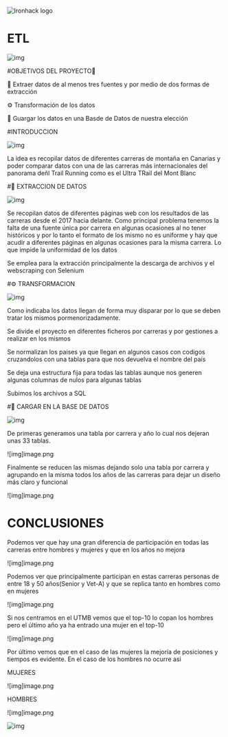 ![Ironhack logo](https://i.imgur.com/1QgrNNw.png) 

#                                       ETL

![img](https://as.com/deportes_accion/imagenes/2018/06/01/mas_accion/1527845957_067162_1527846141_miniatura_normal.jpg)

#OBJETIVOS DEL PROYECTO🎯

🔧 Extraer datos de al menos tres fuentes y por medio de dos formas de extracción

⚙️ Transformación de los datos

💾 Guargar los datos en una Basde de Datos de nuestra elección

#INTRODUCCION

![img](https://encrypted-tbn0.gstatic.com/images?q=tbn:ANd9GcQcfAhlaYzrZfmQ8RYy4ec8UX48V2PFYfdInw&usqp=CAU)

La idea es recopilar datos de diferentes carreras de montaña en Canarias y poder comparar datos con una de las carreras más internacionales del panorama deñl Trail Running como es el Ultra TRail del Mont Blanc

#🔧 EXTRACCION DE DATOS

![img](https://encrypted-tbn0.gstatic.com/images?q=tbn:ANd9GcQMWgjf6HMFSkdIasTc4jhyFOd1EF4CYmtKZA&usqp=CAU)
 
Se recopilan datos de diferentes páginas web con los resultados de las carreras desde el 2017 hacia delante. Como principal problema tenemos la falta de una fuente única por carrera en algunas ocasiones al no tener históricos y por lo tanto el formato de los mismo no es uniforme y hay que acudir a diferentes páginas en algunas ocasiones para la misma carrera. Lo que impide la uniformidad de los datos

Se emplea para la extracción principalmente la descarga de archivos y el webscraping con Selenium

#⚙️ TRANSFORMACION

![img](https://encrypted-tbn0.gstatic.com/images?q=tbn:ANd9GcSZ-GIkvbzX3Bgg-ccxI3v6j4ogJvrm3Wzvew&usqp=CAU)

Como indicaba los datos llegan de forma muy disparar por lo que se deben tratar los mismos pormenorizadamente.

Se divide el proyecto en diferentes ficheros por carreras y por gestiones a realizar en los mismos

Se normalizan los paises ya que llegan en algunos casos con codigos cruzandolos con una tablas para que nos devuelva el nombre del país

Se deja una estructura fija para todas las tablas aunque nos generen algunas columnas de nulos para algunas tablas

Subimos los archivos a SQL

#💾 CARGAR EN LA BASE DE DATOS

![img](https://encrypted-tbn0.gstatic.com/images?q=tbn:ANd9GcREdw83jtnvS6KxqSahvg0Fx_pZ2qTwAmYR2A&usqp=CAU)

De primeras generamos una tabla por carrera y año lo cual nos dejeran unas 33 tablas. 

![img]image.png

Finalmente se reducen las mismas dejando solo una tabla por carrera y agrupando en la misma todos los años de las carreras para dejar un diseño más claro y funcional

![img]image.png



# CONCLUSIONES

Podemos ver que hay una gran diferencia de participación en todas las carreras entre hombres y mujeres y que en los años no mejora

![img]image.png

Podemos ver que principalmente participan en estas carreras personas de entre 18 y 50 años(Senior y Vet-A) y que se replica tanto en hombres como en mujeres

![img]image.png

Si nos centramos en el UTMB vemos que el top-10 lo copan los hombres pero el último año ya ha entrado una mujer en el top-10

![img]image.png

Por último vemos que en el caso de las mujeres la mejoría de posiciones y tiempos es evidente. En el caso de los hombres no ocurre asi

MUJERES

![img]image.png

HOMBRES

![img]image.png


![img](https://encrypted-tbn0.gstatic.com/images?q=tbn:ANd9GcSG7qCfot089mxGvGqZIBwroitOHTqPiXPEEGWTeHI8xvq_8aXXtEXltxnLsx-l5vGfwJA&usqp=CAU)









